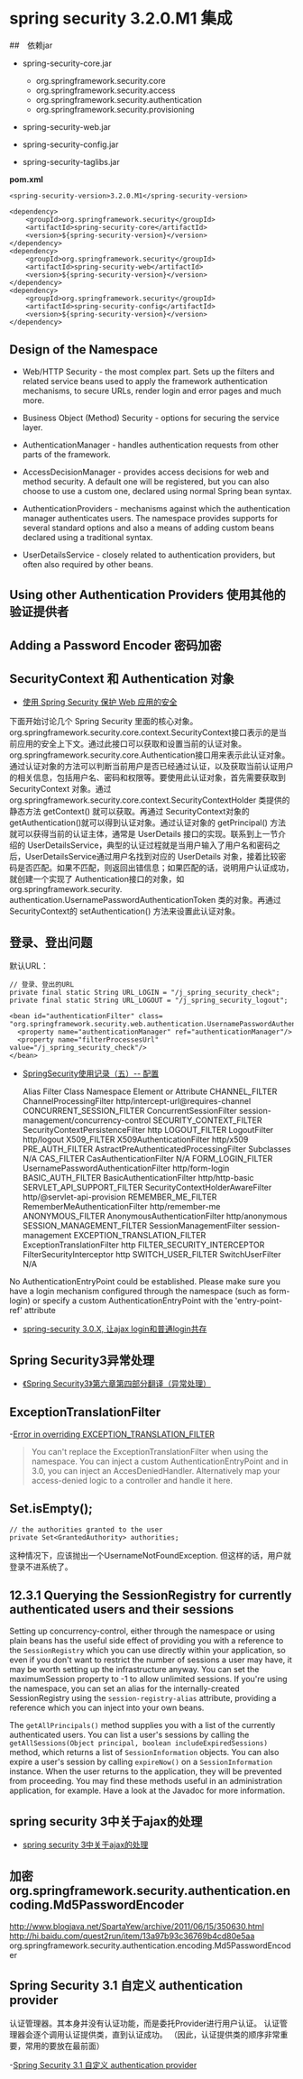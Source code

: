 # spring security 3.2.0.M1 集成

##　依赖jar

 - spring-security-core.jar
 	- org.springframework.security.core
	- org.springframework.security.access
	- org.springframework.security.authentication
	- org.springframework.security.provisioning

 - spring-security-web.jar
 - spring-security-config.jar
 - spring-security-taglibs.jar

**pom.xml**

	<spring-security-version>3.2.0.M1</spring-security-version>

	<dependency>
		<groupId>org.springframework.security</groupId>
		<artifactId>spring-security-core</artifactId>
		<version>${spring-security-version}</version>
	</dependency>
	<dependency>
		<groupId>org.springframework.security</groupId>
		<artifactId>spring-security-web</artifactId>
		<version>${spring-security-version}</version>
	</dependency>
	<dependency>
		<groupId>org.springframework.security</groupId>
		<artifactId>spring-security-config</artifactId>
		<version>${spring-security-version}</version>
	</dependency>

## Design of the Namespace

- Web/HTTP Security - the most complex part. Sets up the filters and related service beans used to apply the framework authentication mechanisms, to secure URLs, render login and error pages and much more.

- Business Object (Method) Security - options for securing the service layer.

- AuthenticationManager - handles authentication requests from other parts of the framework.

- AccessDecisionManager - provides access decisions for web and method security. A default one will be registered, but you can also choose to use a custom one, declared using normal Spring bean syntax.

- AuthenticationProviders - mechanisms against which the authentication manager authenticates users. The namespace provides supports for several standard options and also a means of adding custom beans declared using a traditional syntax.

- UserDetailsService - closely related to authentication providers, but often also required by other beans.

## Using other Authentication Providers 使用其他的验证提供者

## Adding a Password Encoder 密码加密

## SecurityContext 和 Authentication 对象

- [使用 Spring Security 保护 Web 应用的安全](http://www.ibm.com/developerworks/cn/java/j-lo-springsecurity/)

下面开始讨论几个 Spring Security 里面的核心对象。org.springframework.security.core.context.SecurityContext接口表示的是当前应用的安全上下文。通过此接口可以获取和设置当前的认证对象。org.springframework.security.core.Authentication接口用来表示此认证对象。通过认证对象的方法可以判断当前用户是否已经通过认证，以及获取当前认证用户的相关信息，包括用户名、密码和权限等。要使用此认证对象，首先需要获取到 SecurityContext 对象。通过 org.springframework.security.core.context.SecurityContextHolder 类提供的静态方法 getContext() 就可以获取。再通过 SecurityContext对象的 getAuthentication()就可以得到认证对象。通过认证对象的 getPrincipal() 方法就可以获得当前的认证主体，通常是 UserDetails 接口的实现。联系到上一节介绍的 UserDetailsService，典型的认证过程就是当用户输入了用户名和密码之后，UserDetailsService通过用户名找到对应的 UserDetails 对象，接着比较密码是否匹配。如果不匹配，则返回出错信息；如果匹配的话，说明用户认证成功，就创建一个实现了 Authentication接口的对象，如 org.springframework.security. authentication.UsernamePasswordAuthenticationToken 类的对象。再通过 SecurityContext的 setAuthentication() 方法来设置此认证对象。

## 登录、登出问题

默认URL：

	// 登录、登出的URL
    private final static String URL_LOGIN = "/j_spring_security_check";
    private final static String URL_LOGOUT = "/j_spring_security_logout";

	<bean id="authenticationFilter" class=
	"org.springframework.security.web.authentication.UsernamePasswordAuthenticationFilter">
	  <property name="authenticationManager" ref="authenticationManager"/>
	  <property name="filterProcessesUrl" value="/j_spring_security_check"/>
	</bean>


- [SpringSecurity使用记录（五）-- 配置](http://www.blogjava.net/taochen1984/articles/310072.html)

	Alias	Filter Class	Namespace Element or Attribute
	CHANNEL_FILTER	ChannelProcessingFilter	http/intercept-url@requires-channel
	CONCURRENT_SESSION_FILTER	ConcurrentSessionFilter	session-management/concurrency-control
	SECURITY_CONTEXT_FILTER	SecurityContextPersistenceFilter	http
	LOGOUT_FILTER	LogoutFilter	http/logout
	X509_FILTER	X509AuthenticationFilter	http/x509
	PRE_AUTH_FILTER	AstractPreAuthenticatedProcessingFilter Subclasses	N/A
	CAS_FILTER	CasAuthenticationFilter	N/A
	FORM_LOGIN_FILTER	UsernamePasswordAuthenticationFilter	http/form-login
	BASIC_AUTH_FILTER	BasicAuthenticationFilter	http/http-basic
	SERVLET_API_SUPPORT_FILTER	SecurityContextHolderAwareFilter	http/@servlet-api-provision
	REMEMBER_ME_FILTER	RememberMeAuthenticationFilter	http/remember-me
	ANONYMOUS_FILTER	AnonymousAuthenticationFilter	http/anonymous
	SESSION_MANAGEMENT_FILTER	SessionManagementFilter	session-management
	EXCEPTION_TRANSLATION_FILTER	ExceptionTranslationFilter	http
	FILTER_SECURITY_INTERCEPTOR	FilterSecurityInterceptor	http
	SWITCH_USER_FILTER	SwitchUserFilter	N/A

No AuthenticationEntryPoint could be established. Please make sure you have a login mechanism 
 configured through the namespace (such as form-login) or specify a custom AuthenticationEntryPoint 
 with the 'entry-point-ref' attribute


- [spring-security 3.0.X, 让ajax login和普通login共存](http://my.oschina.net/jilujia/blog/66795)

## Spring Security3异常处理

 - [《Spring Security3》第六章第四部分翻译（异常处理）](http://lengyun3566.iteye.com/blog/1199708)

## ExceptionTranslationFilter

-[Error in overriding EXCEPTION_TRANSLATION_FILTER](http://forum.springsource.org/showthread.php?92136-Error-in-overriding-EXCEPTION_TRANSLATION_FILTER)

>You can't replace the ExceptionTranslationFilter when using the namespace. You can inject a custom AuthenticationEntryPoint and in 3.0, you can inject an AccesDeniedHandler. Alternatively map your access-denied logic to a controller and handle it here.

## Set<GrantedAuthority>.isEmpty();

	// the authorities granted to the user
    private Set<GrantedAuthority> authorities;

这种情况下，应该抛出一个UsernameNotFoundException. 但这样的话，用户就登录不进系统了。

## 12.3.1 Querying the SessionRegistry for currently authenticated users and their sessions

Setting up concurrency-control, either through the namespace or using plain beans has the useful side effect of providing you with a reference to the `SessionRegistry` which you can use directly within your application, so even if you don't want to restrict the number of sessions a user may have, it may be worth setting up the infrastructure anyway. You can set the maximumSession property to -1 to allow unlimited sessions. If you're using the namespace, you can set an alias for the internally-created SessionRegistry using the `session-registry-alias` attribute, providing a reference which you can inject into your own beans.

The `getAllPrincipals()` method supplies you with a list of the currently authenticated users. You can list a user's sessions by calling the `getAllSessions(Object principal, boolean includeExpiredSessions)` method, which returns a list of `SessionInformation` objects. You can also expire a user's session by calling `expireNow()` on a `SessionInformation` instance. When the user returns to the application, they will be prevented from proceeding. You may find these methods useful in an administration application, for example. Have a look at the Javadoc for more information.

## spring security 3中关于ajax的处理

- [spring security 3中关于ajax的处理](http://jackyrong.iteye.com/blog/1770629)

## 加密org.springframework.security.authentication.encoding.Md5PasswordEncoder 

http://www.blogjava.net/SpartaYew/archive/2011/06/15/350630.html
http://hi.baidu.com/quest2run/item/13a97b93c36769b4cd80e5aa 
org.springframework.security.authentication.encoding.Md5PasswordEncoder 


## Spring Security 3.1 自定义 authentication provider

认证管理器。其本身并没有认证功能，而是委托Provider进行用户认证。 
认证管理器会逐个调用认证提供类，直到认证成功。 
（因此，认证提供类的顺序非常重要，常用的要放在最前面） 

-[Spring Security 3.1 自定义 authentication provider](http://www.xeclipse.com/?p=1359)